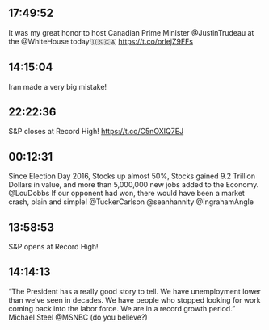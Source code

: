 ## 17:49:52
It was my great honor to host Canadian Prime Minister @JustinTrudeau at the @WhiteHouse today!🇺🇸🇨🇦 https://t.co/orlejZ9FFs
## 14:15:04
Iran made a very big mistake!
## 22:22:36
S&amp;P closes at Record High! https://t.co/C5nOXIQ7EJ
## 00:12:31
Since Election Day 2016, Stocks up almost 50%, Stocks gained 9.2 Trillion Dollars in value, and more than 5,000,000 new jobs added to the Economy. @LouDobbs If our opponent had won, there would have been a market crash, plain and simple! @TuckerCarlson @seanhannity @IngrahamAngle
## 13:58:53
S&amp;P opens at Record High!
## 14:14:13
“The President has a really good story to tell. We have unemployment lower than we’ve seen in decades. We have people who stopped looking for work coming back into the labor force. We are in a record growth period.” Michael Steel @MSNBC (do you believe?)
